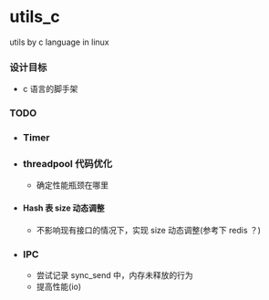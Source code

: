 # utils_c

utils by c language in linux

### 设计目标

* c 语言的脚手架

### TODO
- ### Timer

- ### threadpool 代码优化

  - 确定性能瓶颈在哪里
- #### Hash 表 size 动态调整

  - 不影响现有接口的情况下，实现 size 动态调整(参考下 redis ？)
- ### IPC

  - 尝试记录 sync_send 中，内存未释放的行为
  - 提高性能(io)
